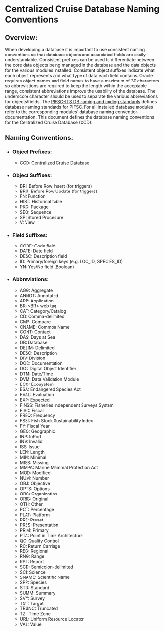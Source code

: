# Centralized Cruise Database Naming Conventions

## Overview:
When developing a database it is important to use consistent naming conventions so that database objects and associated fields are easily understandable. Consistent prefixes can be used to differentiate between the core data objects being managed in the database and the data objects for the various modules installed. Consistent object suffixes indicate what each object represents and what type of data each field contains. Oracle requires object names and field names to have a maximum of 30 characters so abbreviations are required to keep the length within the acceptable range, consistent abbreviations improve the usability of the database. The underscore character should be used to separate the various abbreviations for objects/fields. The [PIFSC-ITS DB naming and coding standards](https://drive.google.com/file/d/1KCOST_uNqcBVuw3GV3Wz0BuzBGKPvDwD/view?usp=sharing) defines database naming standards for PIFSC. For all installed database modules refer to the corresponding modules’ database naming convention documentation. This document defines the database naming conventions for the Centralized Cruise Database (CCD).

## Naming Conventions:
-   ### Object Prefixes:
    -   CCD: Centralized Cruise Database
-   ### Object Suffixes:
    -   BRI: Before Row Insert (for triggers)
    -   BRU: Before Row Update (for triggers)
    -   FN: Function
    -   HIST: Historical table
    -   PKG: Package
    -   SEQ: Sequence
    -   SP: Stored Procedure
    -   V: View
-   ### Field Suffixes:
    -   CODE: Code field
    -   DATE: Date field
    -   DESC: Description field
    -   ID: Primary/foreign keys (e.g. LOC_ID, SPECIES_ID)
    -   YN: Yes/No field (Boolean)
-   ### Abbreviations:
    -   AGG: Aggregate
    -   ANNOT: Annotated
    -   APP: Application
    -   BR: &lt;BR&gt; web tag
    -   CAT: Category/Catalog
    -   CD: Comma-delimited
    -   CMP: Compare
    -   CNAME: Common Name
    -   CONT: Contact
    -   DAS: Days at Sea
    -   DB: Database
    -   DELIM: Delimited
    -   DESC: Description
    -   DIV: Division
    -   DOC: Documentation
    -   DOI: Digital Object Identifier
    -   DTM: Date/Time
    -   DVM: Data Validation Module
    -   ECO: Ecosystem
    -   ESA: Endangered Species Act
    -   EVAL: Evaluation
    -   EXP: Expected
    -   FINSS: Fisheries Independent Surveys System
    -   FISC: Fiscal
    -   FREQ: Frequency
    -   FSSI: Fish Stock Sustainability Index
    -   FY: Fiscal Year
    -   GEO: Geographic
    -   INP: InPort
    -   INV: Invalid
    -   ISS: Issue
    -   LEN: Length
    -   MIN: Minimal
    -   MISS: Missing
    -   MMPA: Marine Mammal Protection Act
    -   MOD: Modified
    -   NUM: Number
    -   OBJ: Objective
    -   OPTS: Options
    -   ORG: Organization
    -   ORIG: Original
    -   OTH: Other
    -   PCT: Percentage
    -   PLAT: Platform
    -   PRE: Preset
    -   PRES: Presentation
    -   PRIM: Primary
    -   PTA: Point in Time Architecture
    -   QC: Quality Control
    -   RC: Return Carriage
    -   REG: Regional
    -   RNG: Range
    -   RPT: Report
    -   SCD: Semicolon-delimited
    -   SCI: Science
    -   SNAME: Scientific Name
    -   SPP: Species
    -   STD: Standard
    -   SUMM: Summary
    -   SVY: Survey
    -   TGT: Target
    -   TRUNC: Truncated
    -   TZ : Time Zone
    -   URL: Uniform Resource Locator
    -   VAL: Value
